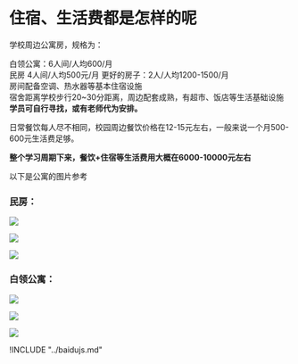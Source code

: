 # 住宿、生活费都是怎样的呢

学校周边公寓房，规格为：  

白领公寓：6人间/人均600/月    
民房 4人间/人均500元/月
更好的房子：2人/人均1200-1500/月      
房间配备空调、热水器等基本住宿设施  
宿舍距离学校步行20~30分距离，周边配套成熟，有超市、饭店等生活基础设施  
**学员可自行寻找，或有老师代为安排。**   

日常餐饮每人尽不相同，校园周边餐饮价格在12-15元左右，一般来说一个月500-600元生活费足够。

**整个学习周期下来，餐饮+住宿等生活费用大概在6000-10000元左右**

以下是公寓的图片参考  

### 民房：

![](https://hcdn1.luffycity.com/data/knight/01.jpg)  

![](https://hcdn1.luffycity.com/data/knight/02.jpg)  

![](https://hcdn1.luffycity.com/data/knight/03.jpg)  


### 白领公寓：

![](https://hcdn1.luffycity.com/data/knight/04.jpg)  


![](https://hcdn1.luffycity.com/data/knight/05.jpg)  


![](https://hcdn1.luffycity.com/data/knight/06.jpg)  


!INCLUDE "../baidujs.md"
